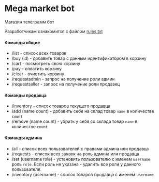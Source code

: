 # Mega market bot
Магазин телеграмм бот

Разработчикам ознакомится с файлом [rules.txt](https://github.com/sergey-oreshkin/megamarket-bot/blob/develop/rules.txt)

#### Команды общие  
- /list - список всех товаров
- /buy (id) - добавить товар с данным идентификатором в корзину
- /cart - посмотреть свою корзину
- /pay - оплатить корзину
- /clear - очистить корзину
- /requestadmin - запрос на получение роли админ
- /requestseller - запрос на получение роли продавец

#### Команды продавца
- /inventory - список товаров текущего продавца
- /add (name count) - добавить себе на склад товар `name` в количестве `count`
- /remove (name count) - убрать у себя со склада товар `name` в количестве `count`

#### Команды админа
- /all - список всех пользователей с правами админа или продавца
- /requests - список всех заявок на роль админа или продавца
- /set (username role) - установить пользователю с именем `username` роль `role`. Если роль не указана - удалить все роли у данного пользователя.
- /inventory (username) - список товаров продавца с именем `username`